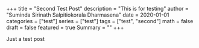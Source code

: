 +++
title = "Second Test Post"
description = "This is for testing"
author = "Suminda Sirinath Salpitiokorala Dharmasena"
date = 2020-01-01
categories = ["test"]
series = ["test"]
tags = ["test", "second"]
math = false
draft = false
featured = true
Summary = ""
+++

Just a test post